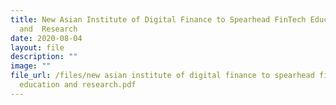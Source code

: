 ```yaml
---
title: New Asian Institute of Digital Finance to Spearhead FinTech Education
  and  Research
date: 2020-08-04
layout: file
description: ""
image: ""
file_url: /files/new asian institute of digital finance to spearhead fintech
  education and research.pdf
---
```

